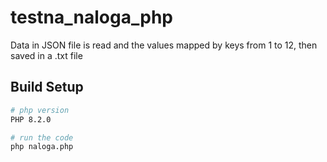 # testna_naloga_php

Data in JSON file is read and the values mapped by keys from 1 to 12, then saved in a .txt file

## Build Setup

``` bash
# php version
PHP 8.2.0

# run the code
php naloga.php 
```
